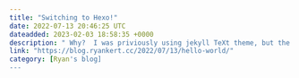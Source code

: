 ```yaml
---
title: "Switching to Hexo!"
date: 2022-07-13 20:46:25 UTC
dateadded: 2023-02-03 18:58:35 +0000
description: " Why?  I was priviously using jekyll TeXt theme, but the code block sho "
link: "https://blog.ryankert.cc/2022/07/13/hello-world/"
category: [Ryan's blog]
---
```

